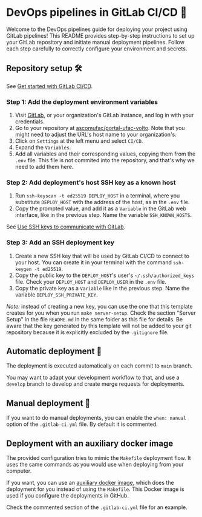 # DevOps pipelines in GitLab CI/CD 🚀

Welcome to the DevOps pipelines guide for deploying your project using GitLab pipelines!
This README provides step-by-step instructions to set up your GitLab repository and initiate manual deployment pipelines.
Follow each step carefully to correctly configure your environment and secrets.

## Repository setup 🛠️

See [Get started with GitLab CI/CD](https://docs.gitlab.com/ee/ci/).

### Step 1: Add the deployment environment variables

1.  Visit [GitLab](https://gitlab.com/), or your organization's GitLab instance, and log in with your credentials.
2.  Go to your repository at [ascomufac/portal-ufac-volto](https://gitlab.com/ascomufac/portal-ufac-volto).
    Note that you might need to adjust the URL's host name to your organization's.
3.  Click on `Settings` at the left menu and select `CI/CD`.
4.  Expand the `Variables`.
5.  Add all variables and their corresponding values, copying them from the `.env` file.
    This file is not commited into the repository, and that's why we need to add them here.

### Step 2: Add deployment's host SSH key as a known host

1.  Run `ssh-keyscan -t ed25519 DEPLOY_HOST` in a terminal, where you substitute `DEPLOY_HOST` with the address of the host, as in the `.env` file.
2.  Copy the prompted value, and add it as a `Variable` in the GitLab web interface, like in the previous step.
    Name the variable `SSH_KNOWN_HOSTS`.

See [Use SSH keys to communicate with GitLab](https://docs.gitlab.com/ee/user/ssh.html).

### Step 3: Add an SSH deployment key

1.  Create a new SSH key that will be used by GitLab CI/CD to connect to your host.
    You can create it in your terminal with the command `ssh-keygen -t ed25519`.
2.  Copy the public key to the `DEPLOY_HOST`'s user's `~/.ssh/authorized_keys` file.
    Check your `DEPLOY_HOST` and `DEPLOY_USER` in the `.env` file.
3.  Copy the private key as a `Variable` like in the previous step.
    Name the variable `DEPLOY_SSH_PRIVATE_KEY`.

*Note:* instead of creating a new key, you can use the one that this template creates for you when you run `make server-setup`.
Check the section "Server Setup" in the file `README.md` in the same folder as this file for details.
Be aware that the key generated by this template will not be added to your git repository because it is explicitly excluded by the `.gitignore` file.

## Automatic deployment 🚀

The deployment is executed automatically on each commit to `main` branch.

You may want to adapt your development workflow to that, and use a `develop` branch to develop and create merge requests for deployments.

## Manual deployment 🚀

If you want to do manual deployments, you can enable the `when: manual` option of the `.gitlab-ci.yml` file.
By default it is commented.

## Deployment with an auxiliary docker image

The provided configuration tries to mimic the `Makefile` deployment flow.
It uses the same commands as you would use when deploying from your computer.

If you want, you can use an [auxiliary docker image](https://github.com/kitconcept/docker-stack-deploy/), which does the deployment for you instead of using the `Makefile`.
This Docker image is used if you configure the deployments in GitHub.

Check the commented section of the `.gitlab-ci.yml` file for an example.
